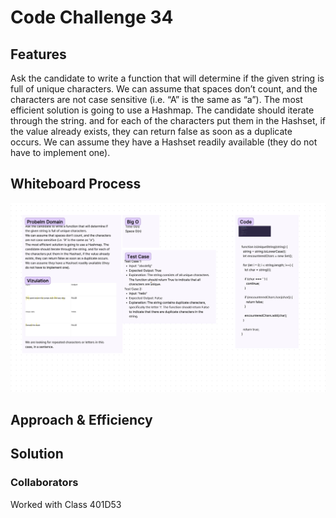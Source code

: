 # Code Challenge 34

## Features

Ask the candidate to write a function that will determine if the given string is full of unique characters.
We can assume that spaces don’t count, and the characters are not case sensitive (i.e. “A” is the same as “a”).
The most efficient solution is going to use a Hashmap. The candidate should iterate through the string. and for each of the characters put them in the Hashset, if the value already exists, they can return false as soon as a duplicate occurs.
We can assume they have a Hashset readily available (they do not have to implement one).

## Whiteboard Process

![Whiteboard Process](./Screenshot%202023-06-30%20at%209.29.28%20PM.png)

## Approach & Efficiency

## Solution

<!-- function isUniqueString(string) {
  string = string.toLowerCase();
  let encounteredChars = new Set();

  for (let i = 0; i < string.length; i++) {
    let char = string[i];

    if (char === ' ') {
      continue;
    }

    if (encounteredChars.has(char)) {
      return false;
    }

    encounteredChars.add(char);
  }

  return true;
} -->
### Collaborators

Worked with Class 401D53
